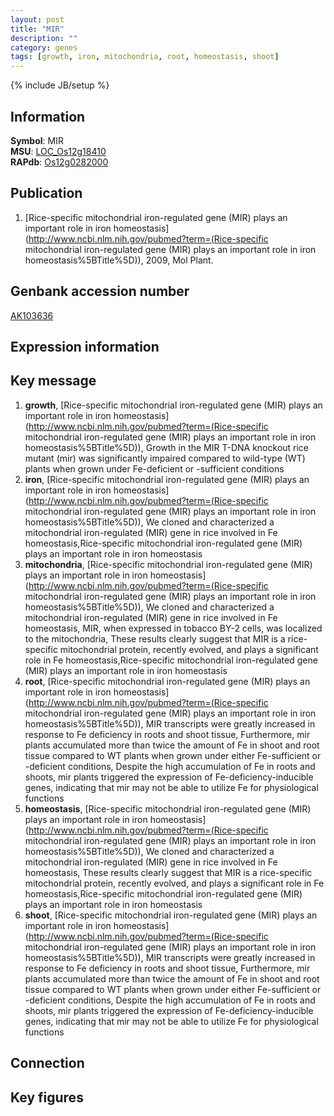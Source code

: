 ```yaml
---
layout: post
title: "MIR"
description: ""
category: genes
tags: [growth, iron, mitochondria, root, homeostasis, shoot]
---
```

{% include JB/setup %}

## Information
__Symbol__: MIR  
__MSU__: [LOC_Os12g18410](http://rice.plantbiology.msu.edu/cgi-bin/ORF_infopage.cgi?orf=LOC_Os12g18410)  
__RAPdb__: [Os12g0282000](http://rapdb.dna.affrc.go.jp/viewer/gbrowse_details/irgsp1?name=Os12g0282000)  

## Publication
1. [Rice-specific mitochondrial iron-regulated gene (MIR) plays an important role in iron homeostasis](http://www.ncbi.nlm.nih.gov/pubmed?term=(Rice-specific mitochondrial iron-regulated gene (MIR) plays an important role in iron homeostasis%5BTitle%5D)), 2009, Mol Plant.

## Genbank accession number
[AK103636](http://www.ncbi.nlm.nih.gov/nuccore/AK103636)

## Expression information

## Key message
1. __growth__, [Rice-specific mitochondrial iron-regulated gene (MIR) plays an important role in iron homeostasis](http://www.ncbi.nlm.nih.gov/pubmed?term=(Rice-specific mitochondrial iron-regulated gene (MIR) plays an important role in iron homeostasis%5BTitle%5D)),  Growth in the MIR T-DNA knockout rice mutant (mir) was significantly impaired compared to wild-type (WT) plants when grown under Fe-deficient or -sufficient conditions
2. __iron__, [Rice-specific mitochondrial iron-regulated gene (MIR) plays an important role in iron homeostasis](http://www.ncbi.nlm.nih.gov/pubmed?term=(Rice-specific mitochondrial iron-regulated gene (MIR) plays an important role in iron homeostasis%5BTitle%5D)),  We cloned and characterized a mitochondrial iron-regulated (MIR) gene in rice involved in Fe homeostasis,Rice-specific mitochondrial iron-regulated gene (MIR) plays an important role in iron homeostasis
3. __mitochondria__, [Rice-specific mitochondrial iron-regulated gene (MIR) plays an important role in iron homeostasis](http://www.ncbi.nlm.nih.gov/pubmed?term=(Rice-specific mitochondrial iron-regulated gene (MIR) plays an important role in iron homeostasis%5BTitle%5D)),  We cloned and characterized a mitochondrial iron-regulated (MIR) gene in rice involved in Fe homeostasis, MIR, when expressed in tobacco BY-2 cells, was localized to the mitochondria, These results clearly suggest that MIR is a rice-specific mitochondrial protein, recently evolved, and plays a significant role in Fe homeostasis,Rice-specific mitochondrial iron-regulated gene (MIR) plays an important role in iron homeostasis
4. __root__, [Rice-specific mitochondrial iron-regulated gene (MIR) plays an important role in iron homeostasis](http://www.ncbi.nlm.nih.gov/pubmed?term=(Rice-specific mitochondrial iron-regulated gene (MIR) plays an important role in iron homeostasis%5BTitle%5D)),  MIR transcripts were greatly increased in response to Fe deficiency in roots and shoot tissue, Furthermore, mir plants accumulated more than twice the amount of Fe in shoot and root tissue compared to WT plants when grown under either Fe-sufficient or -deficient conditions, Despite the high accumulation of Fe in roots and shoots, mir plants triggered the expression of Fe-deficiency-inducible genes, indicating that mir may not be able to utilize Fe for physiological functions
5. __homeostasis__, [Rice-specific mitochondrial iron-regulated gene (MIR) plays an important role in iron homeostasis](http://www.ncbi.nlm.nih.gov/pubmed?term=(Rice-specific mitochondrial iron-regulated gene (MIR) plays an important role in iron homeostasis%5BTitle%5D)),  We cloned and characterized a mitochondrial iron-regulated (MIR) gene in rice involved in Fe homeostasis, These results clearly suggest that MIR is a rice-specific mitochondrial protein, recently evolved, and plays a significant role in Fe homeostasis,Rice-specific mitochondrial iron-regulated gene (MIR) plays an important role in iron homeostasis
6. __shoot__, [Rice-specific mitochondrial iron-regulated gene (MIR) plays an important role in iron homeostasis](http://www.ncbi.nlm.nih.gov/pubmed?term=(Rice-specific mitochondrial iron-regulated gene (MIR) plays an important role in iron homeostasis%5BTitle%5D)),  MIR transcripts were greatly increased in response to Fe deficiency in roots and shoot tissue, Furthermore, mir plants accumulated more than twice the amount of Fe in shoot and root tissue compared to WT plants when grown under either Fe-sufficient or -deficient conditions, Despite the high accumulation of Fe in roots and shoots, mir plants triggered the expression of Fe-deficiency-inducible genes, indicating that mir may not be able to utilize Fe for physiological functions

## Connection

## Key figures


